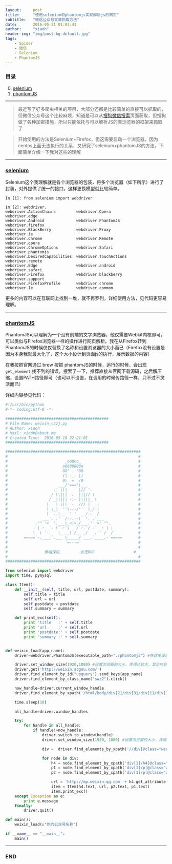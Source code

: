 ```yaml
---
layout:     post
title:      "使用selenium和phantomjs实现解析js的网页"
subtitle:   "微信公众号文章抓取方法"
date:       2016-05-21 01:03:41
author:     "xiaoh"
header-img: "img/post-bg-default.jpg"
tags:
    - Spider
    - 微信
    - Selenium
    - PhantomJS
---
```


### 目录

0. [selenium](#seleniumselenium)
0. [phantomJS](#phantomjsphantomjs)

---

> 最近写了好多爬虫相关的项目，大部分还都是比较简单的直接可以抓取的，但微信公众号这个比较麻烦，知道是可以从[搜狗微信搜索](http://weixin.sogou.com)页面获取，但搜狗做了各种加密措施，所以只能依托与可以解析JS的类浏览器的框架来抓取了

> 开始使用的方法是Selenium+Firefox，但这需要启动一个浏览器，因为centos上面无法执行的关系，又研究了selenium+phantomJS的方法，下面简单介绍一下我对这些的理解

---

### [selenium](#selenium)

Selenium这个我理解就是各个浏览器的包装，将多个浏览器（如下所示）进行了封装，对外提供了统一的接口，这样更换模型就比较简单。

```Shell
In [1]: from selenium import webdriver

In [2]: webdriver.
webdriver.ActionChains         webdriver.Opera                webdriver.edge
webdriver.Android              webdriver.PhantomJS            webdriver.firefox
webdriver.BlackBerry           webdriver.Proxy                webdriver.ie
webdriver.Chrome               webdriver.Remote               webdriver.opera
webdriver.ChromeOptions        webdriver.Safari               webdriver.phantomjs
webdriver.DesiredCapabilities  webdriver.TouchActions         webdriver.remote
webdriver.Edge                 webdriver.android              webdriver.safari
webdriver.Firefox              webdriver.blackberry           webdriver.support
webdriver.FirefoxProfile       webdriver.chrome
webdriver.Ie                   webdriver.common
```

更多的内容可以在互联网上找到一堆，就不再罗列，详细使用方法，见代码更容易理解。

---

### [phantomJS](#phantomjs)

PhantomJS可以理解为一个没有前端的文字浏览器，他仅需要Webkit内核即可，可以类似与Firefox浏览器一样的操作进行网页解析。我在从Firefox转到PhantomJS的时候仅仅替换了名称和设置浏览器的大小而已（Firefox没有设置是因为本身我就最大化了，这个大小设计到页面js的执行，展示数据的内容）

在我按照官网通过 brew 按抓 phantomJS的时候，运行的时候，会出现 `get_element` 找不到的错误，搜索了一下，推荐直接从官网下载源码，之后解压缩，设置PATH路径即可（也可以不设置，在调用的时候传路径一样，只不过不灵活而已）

详细内容参见代码：

```Python
#!/usr/bin/python
#-*- coding:utf-8 -*-

#############################################
# File Name: weixin_czzj.py
# Author: xiaoh
# Mail: xiaoh@about.me
# Created Time:  2016-05-18 22:21:01
#############################################

###########################################################
#                                                         #
#                         _oo8oo_                         #
#                        o8888888o                        #
#                        88" . "88                        #
#                        (| -_- |)                        #
#                        0\  =  /0                        #
#                      ___/'==='\___                      #
#                    .' \\|     |// '.                    #
#                   / \\|||  :  |||// \                   #
#                  / _||||| -:- |||||_ \                  #
#                 |   | \\\  -  /// |   |                 #
#                 | \_|  ''\---/''  |_/ |                 #
#                 \  .-\__  '-'  __/-.  /                 #
#               ___'. .'  /--.--\  '. .'___               #
#            ."" '<  '.___\_<|>_/___.'  >' "".            #
#           | | :  `- \`.:`\ _ /`:.`/ -`  : | |           #
#           \  \ `-.   \_ __\ /__ _/   .-` /  /           #
#       =====`-.____`.___ \_____/ ___.`____.-`=====       #
#                         `=---=`                         #
#                                                         #
#                佛祖保佑         永无BUG                 #
#                                                         #
########################################################### 

from selenium import webdriver
import time, pymysql

class Item():
    def __init__(self, title, url, postdate, summary):
        self.title = title
        self.url = url
        self.postdate = postdate
        self.summary = summary

    def print_exc(self):
        print 'title   :' + self.title
        print 'url     :' + self.url
        print 'postdate:' + self.postdate
        print 'summary :' + self.summary


def weixin_load(app_name):
    driver=webdriver.PhantomJS(executable_path="./phantomjs") #在这里设置你的phantomjs路径

    driver.set_window_size(1920,1080) #设置浏览器的大小，弄得比较大，显示内容全啊
    driver.get('http://weixin.sogou.com/')
    driver.find_element_by_id("upquery").send_keys(app_name)
    driver.find_element_by_class_name("swz2").click()

    now_handle=driver.current_window_handle
    driver.find_element_by_xpath('/html/body/div[2]/div[3]/div[1]/div[1]/div/div[2]/div/div[1]').click()

    time.sleep(10)

    all_handle=driver.window_handles

    try:
        for handle in all_handle:
            if handle!=now_handle:
                driver.switch_to_window(handle)
                driver.set_window_size(1920, 1080) #设置浏览器的大小，弄得比较大，显示内容全啊

                div =  driver.find_elements_by_xpath('//div[@class="weui_media_box appmsg"]')

                for node in div:
                    h4 = node.find_element_by_xpath('div[1]/h4[@class="weui_media_title"]')
                    p1 = node.find_element_by_xpath('div[1]/p[@class="weui_media_desc"]')
                    p2 = node.find_element_by_xpath('div[1]/p[@class="weui_media_extra_info"]')

                    url = 'http://mp.weixin.qq.com' + h4.get_attribute('hrefs')
                    item = Item(h4.text, url, p2.text, p1.text)
                    item.print_exc()
    except Exception as e:
        print e.message
    finally:
        driver.quit()

def main():
    weixin_load(u"你的公众号名称")

if __name__ == "__main__":
    main()
```

---

### END


